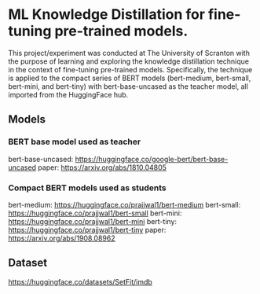
# ML Knowledge Distillation for fine-tuning pre-trained models.
This project/experiment was conducted at The University of Scranton with the purpose of learning and exploring the knowledge distillation technique 
in the context of fine-tuning pre-trained models. Specifically, the technique is applied to the compact series of BERT models 
(bert-medium, bert-small, bert-mini, and bert-tiny) with bert-base-uncased as the teacher model, all imported from the HuggingFace hub.

## Models

### BERT base model used as teacher
bert-base-uncased: https://huggingface.co/google-bert/bert-base-uncased
paper: https://arxiv.org/abs/1810.04805

### Compact BERT models used as students
bert-medium: https://huggingface.co/prajjwal1/bert-medium
bert-small: https://huggingface.co/prajjwal1/bert-small
bert-mini: https://huggingface.co/prajjwal1/bert-mini
bert-tiny: https://huggingface.co/prajjwal1/bert-tiny
paper: https://arxiv.org/abs/1908.08962

## Dataset
https://huggingface.co/datasets/SetFit/imdb
